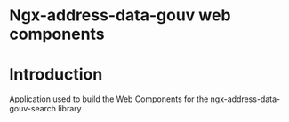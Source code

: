 # Ngx-address-data-gouv web components

# Introduction

Application used to build the Web Components for the ngx-address-data-gouv-search library
